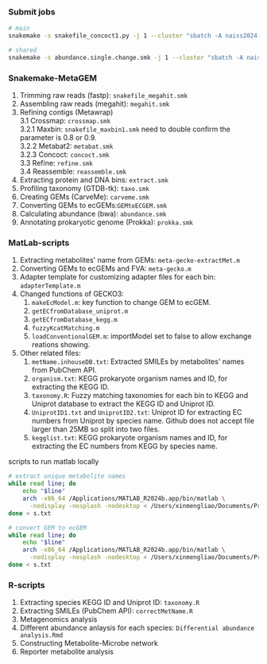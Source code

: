 ### Submit jobs
```bash
# main
snakemake -s snakefile_concoct1.py -j 1 --cluster "sbatch -A naiss2024-22-820 -p main -N 1 -c 128 -t 11:00:00 -J concoct --mail-user ssamantha.data@gmail.com --mail-type=ALL" --keep-incomplete

# shared
snakemake -s abundance.single.change.smk -j 1 --cluster "sbatch -A naiss2024-22-1134 -p shared --ntasks=1 --cpus-per-task=20 -t 02:00:00 -J ecGEM --mail-user ssamantha.data@gmail.com --mail-type=ALL" --keep-incomplete
```

### Snakemake-MetaGEM
1. Trimming raw reads (fastp): `snakefile_megahit.smk`
2. Assembling raw reads (megahit): `megahit.smk`
3. Refining contigs (Metawrap) \
   3.1 Crossmap: `crossmap.smk` \
   3.2.1 Maxbin: `snakefile_maxbin1.smk` need to double confirm the parameter is 0.8 or 0.9. \
   3.2.2 Metabat2: `metabat.smk` \
   3.2.3 Concoct: `concoct.smk` \
   3.3 Refine: `refine.smk` \
   3.4 Reassemble: `reassemble.smk`
4. Extracting protein and DNA bins: `extract.smk`
5. Profiling taxonomy (GTDB-tk): `taxo.smk`
6. Creating GEMs (CarveMe): `carveme.smk`
7. Converting GEMs to ecGEMs:`GEMtoECGEM.smk`
8. Calculating abundance (bwa):  `abundance.smk`
9. Annotating prokaryotic genome (Prokka): `prokka.smk`

### MatLab-scripts
1. Extracting metabolites' name from GEMs: `meta-gecko-extractMet.m`
2. Converting GEMs to ecGEMs and FVA: `meta-gecko.m`
3. Adapter template for customizing adapter files for each bin: `adapterTemplate.m`
4. Changed functions of GECKO3:
   1) `makeEcModel.m`: key function to change GEM to ecGEM.
   2) `getECfromDatabase_uniprot.m`
   3) `getECfromDatabase_kegg.m`
   4) `fuzzyKcatMatching.m`
   5) `loadConventionalGEM.m`: importModel set to false to allow exchange reations showing. 
6. Other related files: 
   1) `metName.inhouseDB.txt`: Extracted SMILEs by metabolites' names from PubChem API.
   2) `organism.txt`: KEGG prokaryote organism names and ID, for extracting the KEGG ID. 
   3) `taxonomy.R`: Fuzzy matching taxonomies for each bin to KEGG and Uniprot database to extract the KEGG ID and Uniprot ID. 
   4) `UniprotID1.txt` and `UniprotID2.txt`: Uniprot ID for extracting EC numbers from Uniprot by species name. Github does not accept file larger than 25MB so split into two files.
   5) `kegglist.txt`: KEGG prokaryote organism names and ID, for extracting the EC numbers from KEGG by species name.

scripts to run matlab locally
```bash
# extract unique metabolite names
while read line; do 
	echo "$line"
	arch -x86_64 /Applications/MATLAB_R2024b.app/bin/matlab \
      -nodisplay -nosplash -nodesktop < /Users/xinmengliao/Documents/Project/20241117_CMA_PD_ecGEMs/ecGEMs/${line}/meta-gecko-extractMet.m;
done < s.txt

# convert GEM to ecGEM
while read line; do 
	echo "$line"
	arch -x86_64 /Applications/MATLAB_R2024b.app/bin/matlab \
      -nodisplay -nosplash -nodesktop < /Users/xinmengliao/Documents/Project/20241117_CMA_PD_ecGEMs/ecGEMs/${line}/meta-gecko.m;
done < s.txt
```

### R-scripts 
1. Extracting species KEGG ID and Uniprot ID: `taxonomy.R`
2. Extracting SMILEs (PubChem API): `correctMetName.R`
3. Metagenomics analysis
4. Different abundance anlaysis for each species: `Differential abundance analysis.Rmd`
5. Constructing Metabolite-Microbe network
6. Reporter metabolite analysis
